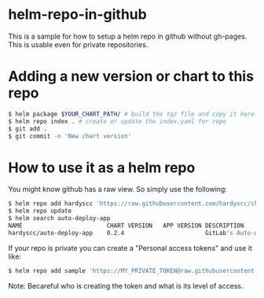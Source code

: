 # helm-repo-in-github

This is a sample for how to setup a helm repo in github without gh-pages. This is usable even for private repositories.

# Adding a new version or chart to this repo

```bash
$ helm package $YOUR_CHART_PATH/ # build the tgz file and copy it here
$ helm repo index . # create or update the index.yaml for repo
$ git add .
$ git commit -m 'New chart version'
```

# How to use it as a helm repo

You might know github has a raw view. So simply use the following:

```bash
$ helm repo add hardyscc 'https://raw.githubusercontent.com/hardyscc/charts/master/'
$ helm repo update
$ helm search auto-deploy-app
NAME                    	CHART VERSION	APP VERSION	DESCRIPTION                    
hardyscc/auto-deploy-app	0.2.4        	           	GitLab's Auto-deploy Helm Chart
```

If your repo is private you can create a "Personal access tokens" and use it like:

```bash
$ helm repo add sample 'https://MY_PRIVATE_TOKEN@raw.githubusercontent.com/kmzfs/helm-repo-in-github/master/'
```

Note: Becareful who is creating the token and what is its level of access.
